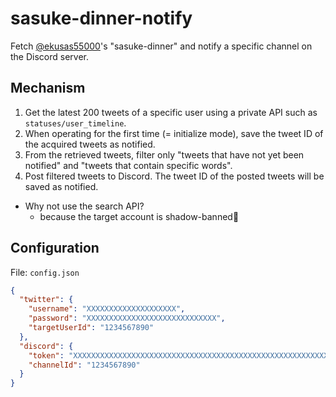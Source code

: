 # sasuke-dinner-notify

Fetch [@ekusas55000](https://twitter.com/ekusas55000)'s "sasuke-dinner" and notify a specific channel on the Discord server.

## Mechanism

1. Get the latest 200 tweets of a specific user using a private API such as `statuses/user_timeline`.
2. When operating for the first time (= initialize mode), save the tweet ID of the acquired tweets as notified.
3. From the retrieved tweets, filter only "tweets that have not yet been notified" and "tweets that contain specific words".
4. Post filtered tweets to Discord. The tweet ID of the posted tweets will be saved as notified.

- Why not use the search API?
  - because the target account is shadow-banned💢

## Configuration

File: `config.json`

```json
{
  "twitter": {
    "username": "XXXXXXXXXXXXXXXXXXXX",
    "password": "XXXXXXXXXXXXXXXXXXXXXXXXXXXXX",
    "targetUserId": "1234567890"
  },
  "discord": {
    "token": "XXXXXXXXXXXXXXXXXXXXXXXXXXXXXXXXXXXXXXXXXXXXXXXXXXXXXXXXXXXXX",
    "channelId": "1234567890"
  }
}
```
